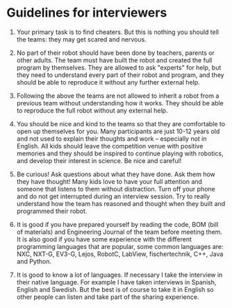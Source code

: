# Guidelines for interviewers

1. Your primary task is to find cheaters. But this is nothing you should tell the teams: they may get scared and nervous. 

2. No part of their robot should have been done by teachers, parents or other adults. The team must have built the robot and created the full program by themselves. They are allowed to ask "experts" for help, but they need to understand every part of their robot and program, and they should be able to reproduce it without any further external help. 

3. Following the above the teams are not allowed to inherit a robot from a previous team without understanding how it works. They should be able to reproduce the full robot without any external help. 

4. You should be nice and kind to the teams so that they are comfortable to open up themselves for you. Many participants are just 10-12 years old and not used to explain their thoughts and work – especially not in English. All kids should leave the competition venue with positive memories and they should be inspired to continue playing with robotics, and develop their interest in science. Be nice and careful! 

5. Be curious! Ask questions about what they have done. Ask them how they have thought! Many kids love to have your full attention and someone that listens to them without distraction. Turn off your phone and do not get interrupted during an interview session. Try to really understand how the team has reasoned and thought when they built and programmed their robot. 

6. It is good if you have prepared yourself by reading the code, BOM (bill of materials) and Engineering Journal of the team before meeting them. It is also good if you have some experience with the different programming languages that are popular, some common languages are: NXC, NXT-G, EV3-G, Lejos, RobotC, LabView, fischertechnik, C++, Java and Python. 

7. It is good to know a lot of languages. If necessary I take the interview in their native language. For example I have taken interviews in Spanish, English and Swedish. But the best is of course to take it in English so other people can listen and take part of the sharing experience. 
